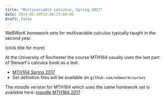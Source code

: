 ```yaml
---
title: "Multivariable calculus, Spring 2017"
date: 2019-05-29T12:56:23-04:00
draft: false
---
```


WeBWorK homework sets for multivariable calculus typically taught in the second year.

(click title for more)
<!--more-->

At the University of Rochester the course MTH164 usually uses the last part of Stewart's calculus book as a text.


- [MTH164 Spring 2017 ](https://demo.webwork.rochester.edu/webwork2/spring17mth164)
- Set definition files will be available on `github.com/webworkcourses`

The *moodle version* for MTH164 which uses the same homework set is available here:
[moodle MTH164 2017](https://demo.webwork.rochester.edu/moodle/course/view.php?id=3)